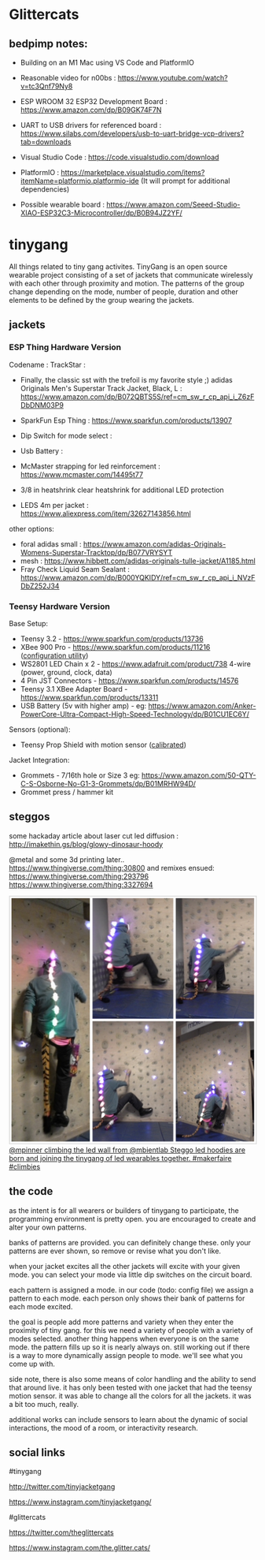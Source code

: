 # Glittercats
## bedpimp notes:
- Building on an M1 Mac using VS Code and PlatformIO
- Reasonable video for n00bs : https://www.youtube.com/watch?v=tc3Qnf79Ny8
- ESP WROOM 32 ESP32 Development Board : https://www.amazon.com/dp/B09GK74F7N
- UART to USB drivers for referenced board : https://www.silabs.com/developers/usb-to-uart-bridge-vcp-drivers?tab=downloads
- Visual Studio Code : https://code.visualstudio.com/download
- PlatformIO : https://marketplace.visualstudio.com/items?itemName=platformio.platformio-ide (It will prompt for additional dependencies)

- Possible wearable board : https://www.amazon.com/Seeed-Studio-XIAO-ESP32C3-Microcontroller/dp/B0B94JZ2YF/

# tinygang
All things related to tiny gang activites. TinyGang is an open source wearable project consisting of a set of jackets that communicate wirelessly with each other through proximity and motion. The patterns of the group change depending on the mode, number of people, duration and other elements to be defined by the group wearing the jackets.

## jackets

### ESP Thing Hardware Version

Codename : TrackStar :

- Finally, the classic sst with the trefoil is my favorite style ;) adidas Originals Men's Superstar Track Jacket, Black, L : https://www.amazon.com/dp/B072QBTS5S/ref=cm_sw_r_cp_api_i_Z6zFDbDNM03P9

- SparkFun Esp Thing : https://www.sparkfun.com/products/13907
- Dip Switch for mode select : 
- Usb Battery : 
- McMaster strapping for led reinforcement : https://www.mcmaster.com/14495t77
- 3/8 in heatshrink clear heatshrink for additional LED protection
- LEDS 4m per jacket : https://www.aliexpress.com/item/32627143856.html


other options:
- foral adidas small : https://www.amazon.com/adidas-Originals-Womens-Superstar-Tracktop/dp/B077VRYSYT
- mesh : https://www.hibbett.com/adidas-originals-tulle-jacket/A1185.html
- Fray Check Liquid Seam Sealant : https://www.amazon.com/dp/B000YQKIDY/ref=cm_sw_r_cp_api_i_NVzFDbZ252J34



### Teensy Hardware Version  

Base Setup:

- Teensy 3.2 - https://www.sparkfun.com/products/13736
- XBee 900 Pro - https://www.sparkfun.com/products/11216 ([configuration utility](https://www.digi.com/products/iot-platform/xctu))
- WS2801 LED Chain x 2 - https://www.adafruit.com/product/738 
  4-wire (power, ground, clock, data)
- 4 Pin JST Connectors - https://www.sparkfun.com/products/14576
- Teensy 3.1 XBee Adapter Board - https://www.sparkfun.com/products/13311
- USB Battery (5v with higher amp) - eg: https://www.amazon.com/Anker-PowerCore-Ultra-Compact-High-Speed-Technology/dp/B01CU1EC6Y/

Sensors (optional):

- Teensy Prop Shield with motion sensor ([calibrated](https://www.pjrc.com/store/prop_shield.html))

Jacket Integration:

- Grommets - 7/16th hole or Size 3 eg: https://www.amazon.com/50-QTY-C-S-Osborne-No-G1-3-Grommets/dp/B01MRHW94D/
- Grommet press / hammer kit

## steggos

some hackaday article about laser cut led diffusion :
http://imakethin.gs/blog/glowy-dinosaur-hoody

@metal and some 3d printing later..
https://www.thingiverse.com/thing:30800
and remixes ensued: https://www.thingiverse.com/thing:293796
https://www.thingiverse.com/thing:3327694


![alt text](https://raw.githubusercontent.com/adellelin/tinygang/master/img/steggo.png)
[@mpinner climbing the led wall from @mbientlab 
Steggo led hoodies are born and joining the tinygang of led wearables together. #makerfaire #climbies](https://flic.kr/p/ekGJMU)


## the code

as the intent is for all wearers or builders of tinygang to participate, the programming environment is pretty open.  you are encouraged to create and alter your own patterns.

banks of patterns are provided. you can definitely change these. only your patterns are ever shown, so remove or revise what you don't like. 

when your jacket excites all the other jackets will excite with your given mode. you can select your mode via little dip switches on the circuit board. 

each pattern is assigned a mode. in our code (todo: config file) we assign a pattern to each mode.  each person only shows their bank of patterns for each mode excited. 

the goal is people add more patterns and variety when they enter the proximity of tiny gang.  for this we need a variety of people with a variety of modes selected. another thing happens when everyone is on the same mode. the pattern fills up so it is nearly always on. still working out if there is a way to more dynamically assign people to mode. we'll see what you come up with.

side note, there is also some means of color handling and the ability to send that around live. it has only been tested with one jacket that had the teensy motion sensor. it was able to change all the colors for all the jackets. it was a bit too much, really.

additional works can include sensors to learn about the dynamic of social interactions, the mood of a room, or interactivity research.








## social links

#tinygang

http://twitter.com/tinyjacketgang

https://www.instagram.com/tinyjacketgang/

#glittercats

https://twitter.com/theglittercats

https://www.instagram.com/the.glitter.cats/

